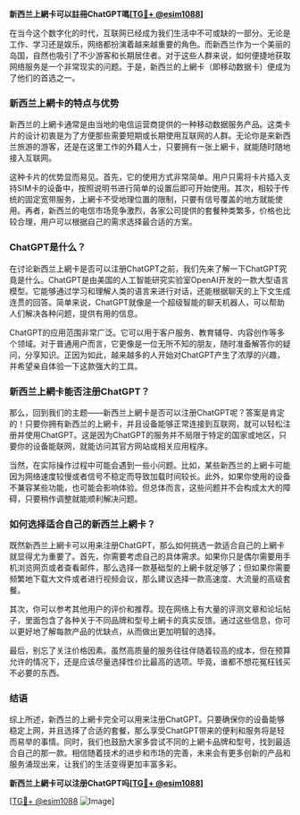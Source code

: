 **新西兰上網卡可以註冊ChatGPT嗎[[TG💪+ @esim1088](https://t.me/s/esim1088)]**

在当今这个数字化的时代，互联网已经成为我们生活中不可或缺的一部分。无论是工作、学习还是娱乐，网络都扮演着越来越重要的角色。而新西兰作为一个美丽的岛国，自然也吸引了不少游客和长期居住者。对于这些人群来说，如何便捷地获取网络服务是一个非常现实的问题。于是，新西兰的上網卡（即移动数据卡）便成为了他们的首选之一。

### 新西兰上網卡的特点与优势

新西兰的上網卡通常是由当地的电信运营商提供的一种移动数据服务产品。这类卡片的设计初衷是为了方便那些需要短期或长期使用互联网的人群。无论你是来新西兰旅游的游客，还是在这里工作的外籍人士，只要拥有一张上網卡，就能随时随地接入互联网。

这种卡片的优势显而易见。首先，它的使用方式非常简单。用户只需将卡片插入支持SIM卡的设备中，按照说明书进行简单的设置后即可开始使用。其次，相较于传统的固定宽带服务，上網卡不受地理位置的限制，只要有信号覆盖的地方就能使用。再者，新西兰的电信市场竞争激烈，各家公司提供的套餐种类繁多，价格也比较合理，用户可以根据自己的需求选择最合适的方案。

### ChatGPT是什么？

在讨论新西兰上網卡是否可以注册ChatGPT之前，我们先来了解一下ChatGPT究竟是什么。ChatGPT是由美国的人工智能研究实验室OpenAI开发的一款大型语言模型。它能够通过学习和理解人类的语言来进行对话，还能根据聊天的上下文生成连贯的回答。简单来说，ChatGPT就像是一个超级智能的聊天机器人，可以帮助人们解决各种问题，提供有用的信息。

ChatGPT的应用范围非常广泛。它可以用于客户服务、教育辅导、内容创作等多个领域。对于普通用户而言，它更像是一位无所不知的朋友，随时准备解答你的疑问，分享知识。正因为如此，越来越多的人开始对ChatGPT产生了浓厚的兴趣，并希望亲自体验一下这款强大的工具。

### 新西兰上網卡能否注册ChatGPT？

那么，回到我们的主题——新西兰上網卡是否可以注册ChatGPT呢？答案是肯定的！只要你拥有新西兰的上網卡，并且设备能够正常连接到互联网，就可以轻松注册并使用ChatGPT。这是因为ChatGPT的服务并不局限于特定的国家或地区，只要你的设备能联网，就能访问其官方网站或相关应用程序。

当然，在实际操作过程中可能会遇到一些小问题。比如，某些新西兰的上網卡可能因为网络速度较慢或者信号不稳定而导致加载时间较长。此外，如果你使用的设备不兼容某些功能，也可能会影响体验。但总体而言，这些问题并不会构成太大的障碍，只要稍作调整就能顺利解决问题。

### 如何选择适合自己的新西兰上網卡？

既然新西兰上網卡可以用来注册ChatGPT，那么如何挑选一款适合自己的上網卡就显得尤为重要了。首先，你需要考虑自己的具体需求。如果你只是偶尔需要用手机浏览网页或者查看邮件，那么选择一款基础型的上網卡就足够了；但如果你需要频繁地下载大文件或者进行视频会议，那么建议选择一款高速度、大流量的高级套餐。

其次，你可以参考其他用户的评价和推荐。现在网络上有大量的评测文章和论坛帖子，里面包含了各种关于不同品牌和型号上網卡的真实反馈。通过这些信息，你可以更好地了解每款产品的优缺点，从而做出更加明智的选择。

最后，别忘了关注价格因素。虽然高质量的服务往往伴随着较高的成本，但在预算允许的情况下，还是应该尽量选择性价比最高的选项。毕竟，谁都不想花冤枉钱买不必要的东西。

### 结语

综上所述，新西兰的上網卡完全可以用来注册ChatGPT。只要确保你的设备能够稳定上网，并且选择了合适的套餐，那么享受ChatGPT带来的便利和服务将是轻而易举的事情。同时，我们也鼓励大家多尝试不同的上網卡品牌和型号，找到最适合自己的那一款。相信随着技术的进步和市场的完善，未来会有更多创新的产品和服务涌现出来，让我们的生活变得更加丰富多彩。

**新西兰上網卡可以注册ChatGPT吗[[TG💪+ @esim1088](https://t.me/s/esim1088)]** 

[[TG💪+ @esim1088](https://t.me/s/esim1088) ![Image](https://i.postimg.cc/4NQfJmqS/Snipaste-2025-05-13-00-14-12.png)]